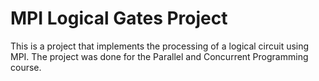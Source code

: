 # MPI Logical Gates Project

This is a project that implements the processing of a logical circuit using MPI. The project was done for the Parallel and Concurrent Programming course.
